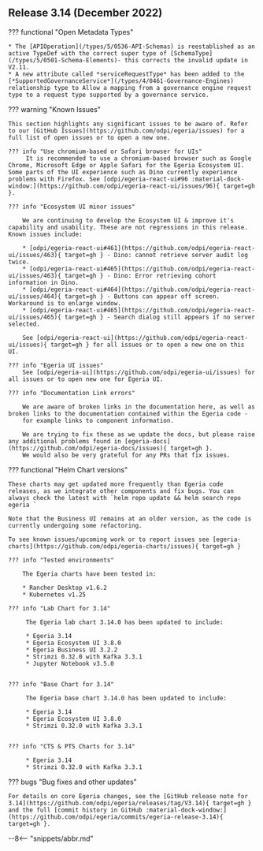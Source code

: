 <!-- SPDX-License-Identifier: CC-BY-4.0 -->
<!-- Copyright Contributors to the Egeria project. -->

## Release 3.14 (December 2022)


??? functional "Open Metadata Types"

    * The [APIOperation](/types/5/0536-API-Schemas) is reestablished as an active TypeDef with the correct super type of [SchemaType](/types/5/0501-Schema-Elements)- this corrects the invalid update in V2.11.
    * A new attribute called *serviceRequestType* has been added to the [*SupportedGovernanceService*](/types/4/0461-Governance-Engines) relationship type to Allow a mapping from a governance engine request type to a request type supported by a governance service.
 
??? warning "Known Issues"

    This section highlights any significant issues to be aware of. Refer to our [GitHub Issues](https://github.com/odpi/egeria/issues) for a full list of open issues or to open a new one.

    ??? info "Use chromium-based or Safari browser for UIs"
         It is recommended to use a chromium-based browser such as Google Chrome, Microsoft Edge or Apple Safari for the Egeria Ecosystem UI. Some parts of the UI experience such as Dino currently experience problems with Firefox. See [odpi/egeria-react-ui#96 :material-dock-window:](https://github.com/odpi/egeria-react-ui/issues/96){ target=gh }.

    ??? info "Ecosystem UI minor issues"

        We are continuing to develop the Ecosystem UI & improve it's capability and usability. These are not regressions in this release. Known issues include:

        * [odpi/egeria-react-ui#461](https://github.com/odpi/egeria-react-ui/issues/463){ target=gh } - Dino: cannot retrieve server audit log twice.
        * [odpi/egeria-react-ui#465](https://github.com/odpi/egeria-react-ui/issues/463){ target=gh } - Dino: Error retrieving cohort information in Dino.
        * [odpi/egeria-react-ui#464](https://github.com/odpi/egeria-react-ui/issues/464){ target=gh } - Buttons can appear off screen. Workaround is to enlarge window.
        * [odpi/egeria-react-ui#465](https://github.com/odpi/egeria-react-ui/issues/465){ target=gh } - Search dialog still appears if no server selected.

        See [odpi/egeria-react-ui](https://github.com/odpi/egeria-react-ui/issues){ target=gh } for all issues or to open a new one on this UI.

    ??? info "Egeria UI issues"
        See [odpi/egeria-ui](https://github.com/odpi/egeria-ui/issues) for all issues or to open new one for Egeria UI.

    ??? info "Documentation Link errors"

        We are aware of broken links in the documentation here, as well as broken links to the documentation contained within the Egeria code -
        for example links to component information.

        We are trying to fix these as we update the docs, but please raise any additional problems found in [egeria-docs](https://github.com/odpi/egeria-docs/issues){ target=gh }.
        We would also be very grateful for any PRs that fix issues.

??? functional "Helm Chart versions"

    These charts may get updated more frequently than Egeria code releases, as we integrate other components and fix bugs. You can always check the latest with `helm repo update && helm search repo egeria `

    Note that the Business UI remains at an older version, as the code is currently undergoing some refactoring.

    To see known issues/upcoming work or to report issues see [egeria-charts](https://github.com/odpi/egeria-charts/issues){ target=gh }

    ??? info "Tested environments"

        The Egeria charts have been tested in:
        
        * Rancher Desktop v1.6.2
        * Kubernetes v1.25

    ??? info "Lab Chart for 3.14"

         The Egeria lab chart 3.14.0 has been updated to include:

         * Egeria 3.14
         * Egeria Ecosystem UI 3.8.0
         * Egeria Business UI 3.2.2
         * Strimzi 0.32.0 with Kafka 3.3.1
         * Jupyter Notebook v3.5.0


    ??? info "Base Chart for 3.14"

         The Egeria base chart 3.14.0 has been updated to include:

         * Egeria 3.14
         * Egeria Ecosystem UI 3.8.0
         * Strimzi 0.32.0 with Kafka 3.3.1


    ??? info "CTS & PTS Charts for 3.14"

         * Egeria 3.14
         * Strimzi 0.32.0 with Kafka 3.3.1

??? bugs "Bug fixes and other updates"

    For details on core Egeria changes, see the [GitHub release note for 3.14](https://github.com/odpi/egeria/releases/tag/V3.14){ target=gh } and the full [commit history in GitHub :material-dock-window:](https://github.com/odpi/egeria/commits/egeria-release-3.14){ target=gh }.

--8<-- "snippets/abbr.md"
